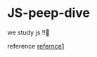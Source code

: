 # JS-peep-dive
we study js !!🐣


reference 
<a href="https://github.com/ssi02014/Front-Interview">refernce1</a>
